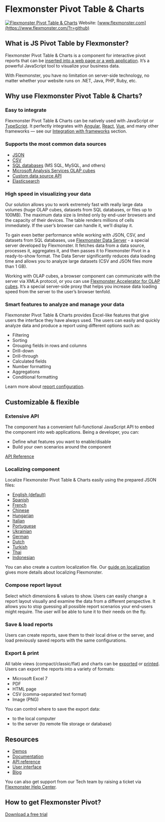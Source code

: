 # Flexmonster Pivot Table & Charts
[![Flexmonster Pivot Table & Charts](https://cdn.flexmonster.com/landing.png)](https://www.flexmonster.com/?r=github)
Website: [www.flexmonster.com](https://www.flexmonster.com/?r=github)

## What is JS Pivot Table by Flexmonster?

Flexmonster Pivot Table & Charts is a component for interactive pivot reports that can be [inserted into a web page or a web application](https://www.flexmonster.com/demos/js/pivot-table/?r=github). It’s a powerful JavaScript tool to visualize your business data.

With Flexmonster, you have no limitation on server-side technology, no matter whether your website runs on .NET, Java, PHP, Ruby, etc.

## Why use Flexmonster Pivot Table & Charts?

### Easy to integrate

Flexmonster Pivot Table & Charts can be natively used with JavaScript or [TypeScript](https://www.flexmonster.com/doc/integration-with-typescript/?r=github). It perfectly integrates with [Angular](https://www.flexmonster.com/doc/integration-with-angular/?r=github), [React](https://www.flexmonster.com/doc/integration-with-react/?r=github), [Vue](https://www.flexmonster.com/doc/integration-with-vue-3/?r=github), and many other frameworks — see our [Integration with frameworks](https://www.flexmonster.com/doc/available-tutorials-integration/?r=github) section.

### Supports the most common data sources

- [JSON](https://www.flexmonster.com/doc/json-data-source/?r=github)
- [CSV](https://www.flexmonster.com/doc/csv-data-source/?r=github)
- [SQL databases](https://www.flexmonster.com/doc/connect-to-relational-database/?r=github) (MS SQL, MySQL, and others)
- [Microsoft Analysis Services OLAP cubes](https://www.flexmonster.com/doc/connecting-to-microsoft-analysis-services/?r=github)
- [Custom data source API](https://www.flexmonster.com/doc/introduction-to-custom-data-source-api/?r=github)
- [Elasticsearch](https://www.flexmonster.com/doc/connecting-to-elasticsearch/?r=github)

### High speed in visualizing your data 

Our solution allows you to work extremely fast with really large data volumes (huge OLAP cubes, datasets from SQL databases, or files up to 100MB). The maximum data size is limited only by end-user browsers and the capacity of their devices. The table renders millions of cells immediately. If the user’s browser can handle it, we’ll display it.

To gain even better performance while working with JSON, CSV, and datasets from SQL databases, use [Flexmonster Data Server](https://www.flexmonster.com/doc/intro-to-flexmonster-data-server/?r=github) - a special server developed by Flexmonster. It fetches data from a data source, processes it, aggregates it, and then passes it to Flexmonster Pivot in a ready-to-show format. The Data Server significantly reduces data loading time and allows you to analyze large datasets (CSV and JSON files more than 1 GB).

Working with OLAP cubes, a browser component can communicate with the server via XMLA protocol, or you can use [Flexmonster Accelerator for OLAP cubes](https://www.flexmonster.com/doc/getting-started-with-accelerator-ssas/?r=github). It’s a special server-side proxy that helps you increase data loading speed from the server to the user’s browser tenfold.

### Smart features to analyze and manage your data

Flexmonster Pivot Table & Charts provides Excel-like features that give users the interface they have always used. The users can easily and quickly analyze data and produce a report using different options such as:
- Filtering
- Sorting
- Grouping fields in rows and columns
- Drill-down
- Drill-through
- Calculated fields
- Number formatting
- Aggregations
- Conditional formatting

Learn more about [report configuration](https://www.flexmonster.com/doc/available-tutorials-report/?r=github).

## Customizable & flexible
### Extensive API
  
The component has a convenient full-functional JavaScript API to embed the component into web applications. Being a developer, you can:
- Define what features you want to enable/disable
- Build your own scenarios around the component

[API Reference](https://www.flexmonster.com/api/?r=github)

### Localizing component
  
Localize Flexmonster Pivot Table & Charts easily using the prepared JSON files:

- [English (default)](https://github.com/flexmonster/pivot-localizations/blob/master/en.json)
- [Spanish](https://github.com/flexmonster/pivot-localizations/blob/master/es.json)
- [French](https://github.com/flexmonster/pivot-localizations/blob/master/fr.json)
- [Chinese](https://github.com/flexmonster/pivot-localizations/blob/master/zh.json)
- [Hungarian](https://github.com/flexmonster/pivot-localizations/blob/master/hu.json)
- [Italian](https://github.com/flexmonster/pivot-localizations/blob/master/it.json)
- [Portuguese](https://github.com/flexmonster/pivot-localizations/blob/master/pt.json)
- [Ukrainian](https://github.com/flexmonster/pivot-localizations/blob/master/uk.json)
- [German](https://github.com/flexmonster/pivot-localizations/blob/master/de.json)
- [Dutch](https://github.com/flexmonster/pivot-localizations/blob/master/nl.json)
- [Turkish](https://github.com/flexmonster/pivot-localizations/blob/master/tr.json)
- [Thai](https://github.com/flexmonster/pivot-localizations/blob/master/th.json)
- [Indonesian](https://github.com/flexmonster/pivot-localizations/blob/master/id.json)

You can also create a custom localization file. Our [guide on localization](https://www.flexmonster.com/doc/localizing-component/?r=github) gives more details about localizing Flexmonster.

### Compose report layout
Select which dimensions & values to show.
Users can easily change a report layout visually and examine the data from a different perspective. It allows you to stop guessing all possible report scenarios your end-users might require. The user will be able to tune it to their needs on the fly.

### Save & load reports

Users can create reports, save them to their local drive or the server, and load previously saved reports with the same configurations.

### Export & print

All table views (compact/classic/flat) and charts can be [exported](https://www.flexmonster.com/doc/export-report/?r=github) or [printed](https://www.flexmonster.com/doc/print-report/?r=github). Users can export the reports into a variety of formats:
- Microsoft Excel 7
- PDF
- HTML page
- CSV (comma-separated text format)
- Image (PNG)   

You can control where to save the export data:
- to the local computer
- to the server (to remote file storage or database)

## Resources

- [Demos](https://www.flexmonster.com/demos/js/pivot-table/?r=github)
- [Documentation](https://www.flexmonster.com/doc/?r=github)
- [API reference](https://www.flexmonster.com/api/?r=github)
- [User interface](https://www.flexmonster.com/user-interface/?r=github)
- [Blog](https://www.flexmonster.com/blog/?r=github)

You can also get support from our Tech team by raising a ticket via [Flexmonster Help Center](https://www.flexmonster.com/help-center/?r=github).

## How to get Flexmonster Pivot?
[Download a free trial](https://www.flexmonster.com/download-page/?r=github)
